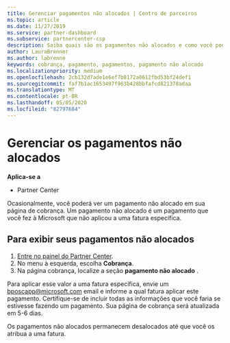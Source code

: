 ```yaml
---
title: Gerenciar pagamentos não alocados | Centro de parceiros
ms.topic: article
ms.date: 11/27/2019
ms.service: partner-dashboard
ms.subservice: partnercenter-csp
description: Saiba quais são os pagamentos não alocados e como você pode aplicá-los às suas faturas.
author: LauraBrenner
ms.author: labrenne
keywords: cobrança, pagamento, pagamentos, pagamento não alocado
ms.localizationpriority: medium
ms.openlocfilehash: 2cb132d7ade1e6ef7b8172a0612fbd53bf24def1
ms.sourcegitcommit: faf7b1ac1653497f963b428bbfafcd821378adaa
ms.translationtype: MT
ms.contentlocale: pt-BR
ms.lasthandoff: 05/05/2020
ms.locfileid: "82797684"
---
```

# <a name="manage-unallocated-payments"></a>Gerenciar os pagamentos não alocados

**Aplica-se a**

- Partner Center

Ocasionalmente, você poderá ver um pagamento não alocado em sua página de cobrança. Um pagamento não alocado é um pagamento que você fez à Microsoft que não aplicou a uma fatura específica.

## <a name="to-view-your-unallocated-payments"></a>Para exibir seus pagamentos não alocados

1.  [Entre no painel do Partner Center](https://partner.microsoft.com/en-us/dashboard/home).
2.  No menu à esquerda, escolha **Cobrança**.
3.  Na página cobrança, localize a seção **pagamento não alocado** . 

Para aplicar esse valor a uma fatura específica, envie um bposcapp@microsoft.com email e informe a qual fatura aplicar este pagamento. Certifique-se de incluir todas as informações que você faria se estivesse fazendo um pagamento. Sua página de cobrança será atualizada em 5-6 dias. 

Os pagamentos não alocados permanecem desalocados até que você os atribua a uma fatura. 

